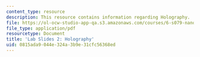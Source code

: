 ```yaml
---
content_type: resource
description: This resource contains information regarding Holography.
file: https://ol-ocw-studio-app-qa.s3.amazonaws.com/courses/6-s079-nanomaker-spring-2013/0815ada9044e324a3b9e31cfc56368ed_MIT6_S079S13_lab_slides02.pdf
file_type: application/pdf
resourcetype: Document
title: 'Lab Slides 2: Holography'
uid: 0815ada9-044e-324a-3b9e-31cfc56368ed
---
```

